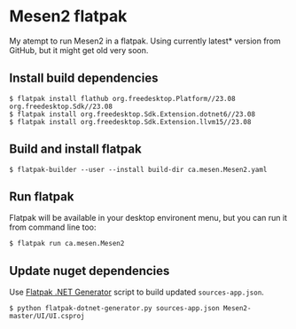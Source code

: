 # Mesen2 flatpak

My atempt to run Mesen2 in a flatpak. Using currently latest* version from GitHub, but it might get old very soon.

## Install build dependencies
```
$ flatpak install flathub org.freedesktop.Platform//23.08 org.freedesktop.Sdk//23.08
$ flatpak install org.freedesktop.Sdk.Extension.dotnet6//23.08
$ flatpak install org.freedesktop.Sdk.Extension.llvm15//23.08
```

## Build and install flatpak
```
$ flatpak-builder --user --install build-dir ca.mesen.Mesen2.yaml
```

## Run flatpak
Flatpak will be available in your desktop environent menu, but you can run it from command line too:
```
$ flatpak run ca.mesen.Mesen2
```

## Update nuget dependencies
Use [Flatpak .NET Generator](https://github.com/flatpak/flatpak-builder-tools/tree/master/dotnet) script to build updated `sources-app.json`. 
```
$ python flatpak-dotnet-generator.py sources-app.json Mesen2-master/UI/UI.csproj
```
